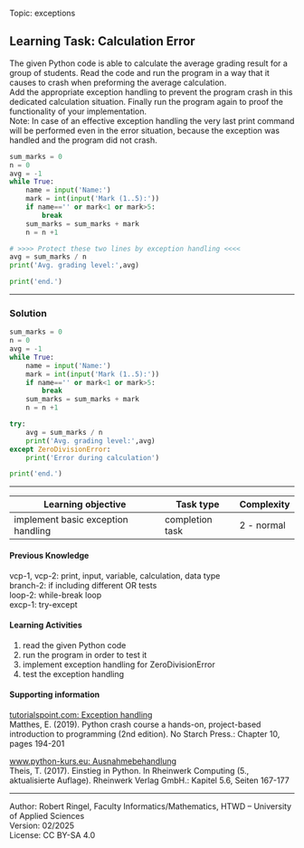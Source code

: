 Topic: exceptions

## Learning Task: Calculation Error

The given Python code is able to calculate the average grading result for a group of students.
Read the code and run the program in a way that it causes to crash when preforming the average calculation.  
Add the appropriate exception handling to prevent the program crash in this dedicated calculation situation. Finally run the program again to proof the functionality of your implementation.  
Note: In case of an effective exception handling the very last print command will be performed even in the error situation, because the exception was handled and the program did not crash.

``` python
sum_marks = 0
n = 0
avg = -1
while True:
	name = input('Name:')
	mark = int(input('Mark (1..5):'))
	if name=='' or mark<1 or mark>5:
		break
	sum_marks = sum_marks + mark
	n = n +1

# >>>> Protect these two lines by exception handling <<<<
avg = sum_marks / n
print('Avg. grading level:',avg)

print('end.')
```

---------------------------------------

### Solution

``` python
sum_marks = 0
n = 0
avg = -1
while True:
	name = input('Name:')
	mark = int(input('Mark (1..5):'))
	if name=='' or mark<1 or mark>5:
		break
	sum_marks = sum_marks + mark
	n = n +1

try:
	avg = sum_marks / n
	print('Avg. grading level:',avg)
except ZeroDivisionError:
	print('Error during calculation')

print('end.')
```

---------------------------------------

| **Learning objective**                         | **Task type**   | **Complexity** |
| ---------------------------------------------- | --------------- | -------------- |
| implement basic exception handling             | completion task | 2 - normal     |  

#### Previous Knowledge

vcp-1, vcp-2: print, input, variable, calculation, data type  
branch-2: if including different OR tests  
loop-2: while-break loop  
excp-1: try-except

#### Learning Activities

1) read the given Python code 
2) run the program in order to test it  
3) implement exception handling for ZeroDivisionError
4) test the exception handling

#### Supporting information

[tutorialspoint.com: Exception handling](https://www.tutorialspoint.com/python/python_tryexcept_block.htm)  
Matthes, E. (2019). Python crash course a hands-on, project-based introduction to programming (2nd edition). No Starch Press.: Chapter 10, pages 194-201  

[www.python-kurs.eu: Ausnahmebehandlung](https://www.python-kurs.eu/python3_ausnahmebehandlung.php)  
Theis, T. (2017). Einstieg in Python. In Rheinwerk Computing (5., aktualisierte Auflage). Rheinwerk Verlag GmbH.: Kapitel 5.6, Seiten 167-177

---------------------------------------
Author: Robert Ringel, Faculty Informatics/Mathematics, HTWD – University of Applied Sciences  
Version: 02/2025  
License: CC BY-SA 4.0